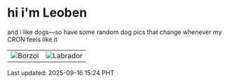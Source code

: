 # hi i'm Leoben

and i like dogs—so have some random dog pics that change whenever my CRON feels like it

|  |  |
|--------|----------|
| ![Borzoi](https://random-dog-vercel.vercel.app/api/random-borzoi?v=1758007497) | ![Labrador](https://random-dog-vercel.vercel.app/api/random-labrador?v=1758007497) |

Last updated: 2025-09-16 15:24 PHT
